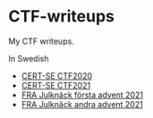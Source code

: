 # CTF-writeups

My CTF writeups.

In Swedish

- [CERT-SE CTF2020](./sv/2020/CERT-SE/README.md)
- [CERT-SE CTF2021](./sv/2021/CERT-SE/README.md)
- [FRA Julknäck första advent 2021](./sv/2021/FRA-Julknäck_första_advent_2021/README.md)
- [FRA Julknäck andra advent 2021](./sv/2021/FRA-Julknäck_andra_advent_2021/README.md)
